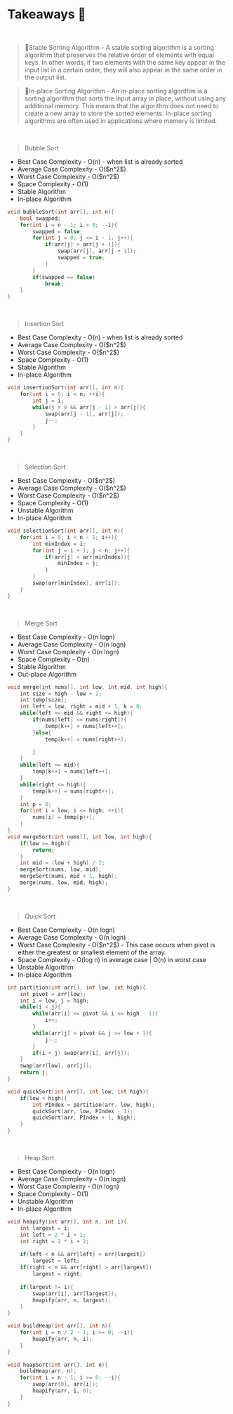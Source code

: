 # Takeaways 🚀
<br>

>📌Stable Sorting Algorithm - A stable sorting algorithm is a sorting algorithm that preserves the relative order of elements with equal keys. In other words, if two elements with the same key appear in the input list in a certain order, they will also appear in the same order in the output list.

>📌In-place Sorting Algorithm - An in-place sorting algorithm is a sorting algorithm that sorts the input array in place, without using any additional memory. This means that the algorithm does not need to create a new array to store the sorted elements. In-place sorting algorithms are often used in applications where memory is limited.
<br>

>Bubble Sort
<ul>
    <li>Best Case Complexity - O(n) - when list is already sorted</li>
    <li>Average Case Complexity - O($n^2$)</li>
    <li>Worst Case Complexity - O($n^2$)</li>
    <li>Space Complexity - O(1)</li>
    <li>Stable Algorithm</li>
    <li>In-place Algorithm</li>
</ul>

```cpp
void bubbleSort(int arr[], int n){
    bool swapped;
    for(int i = n - 1; i > 0; --i){
        swapped = false;
        for(int j = 0; j <= i - 1; j++){
            if(arr[j] > arr[j + 1]){
                swap(arr[j], arr[j + 1]);
                swapped = true;
            }
        }
        if(swapped == false)
            break;
    }
}
```
<br>

>Insertion Sort
<ul>
    <li>Best Case Complexity - O(n) - when list is already sorted</li>
    <li>Average Case Complexity - O($n^2$)</li>
    <li>Worst Case Complexity - O($n^2$)</li>
    <li>Space Complexity - O(1)</li>
    <li>Stable Algorithm</li>
    <li>In-place Algorithm</li>
</ul>

```cpp
void insertionSort(int arr[], int n){
    for(int i = 0; i < n; ++i){
        int j = i;
        while(j > 0 && arr[j - 1] > arr[j]){
            swap(arr[j - 1], arr[j]);
            j--;
        }
    }
}
```
<br>

>Selection Sort
<ul>
    <li>Best Case Complexity - O($n^2$)</li>
    <li>Average Case Complexity - O($n^2$)</li>
    <li>Worst Case Complexity - O($n^2$)</li>
    <li>Space Complexity - O(1)</li>
    <li>Unstable Algorithm</li>
    <li>In-place Algorithm</li>
</ul>

```cpp
void selectionSort(int arr[], int n){
    for(int i = 0; i < n - 1; i++){
        int minIndex = i;
        for(int j = i + 1; j < n; j++){
            if(arr[j] < arr[minIndex]){
                minIndex = j;
            }
        }
        swap(arr[minIndex], arr[i]);
    }
}
```
<br>

>Merge Sort
<ul>
    <li>Best Case Complexity - O(n logn)</li>
    <li>Average Case Complexity - O(n logn)</li>
    <li>Worst Case Complexity - O(n logn)</li>
    <li>Space Complexity - O(n)</li>
    <li>Stable Algorithm</li>
    <li>Out-place Algorithm</li>
</ul>

```cpp
void merge(int nums[], int low, int mid, int high){
    int size = high - low + 1;
    int temp[size];
    int left = low, right = mid + 1, k = 0;
    while(left <= mid && right <= high){
        if(nums[left] <= nums[right]){
            temp[k++] = nums[left++];
        }else{
            temp[k++] = nums[right++];

        }
    }
    while(left <= mid){
        temp[k++] = nums[left++];
    }
    while(right <= high){
        temp[k++] = nums[right++];
    }
    int p = 0;
    for(int i = low; i <= high; ++i){
        nums[i] = temp[p++];
    }
}
void mergeSort(int nums[], int low, int high){
    if(low >= high){
        return;
    }
    int mid = (low + high) / 2;
    mergeSort(nums, low, mid);
    mergeSort(nums, mid + 1, high);
    merge(nums, low, mid, high);
}
```
<br>

>Quick Sort
<ul>
    <li>Best Case Complexity - O(n logn)</li>
    <li>Average Case Complexity - O(n logn)</li>
    <li>Worst Case Complexity - O($n^2$) - This case occurs when pivot is either the greatest or smallest element of the array.</li>
    <li>Space Complexity - O(log n) in average case | O(n) in worst case</li>
    <li>Unstable Algorithm</li>
    <li>In-place Algorithm</li>
</ul>

```cpp
int partition(int arr[], int low, int high){
    int pivot = arr[low];
    int i = low, j = high;
    while(i < j){
        while(arr[i] <= pivot && i <= high - 1){
            i++;
        }
        while(arr[j] > pivot && j >= low + 1){
            j--;
        }
        if(i < j) swap(arr[i], arr[j]);
    }
    swap(arr[low], arr[j]);
    return j;
}

void quickSort(int arr[], int low, int high){
    if(low < high){
        int PIndex = partition(arr, low, high);
        quickSort(arr, low, PIndex - 1);
        quickSort(arr, PIndex + 1, high);
    }
}
```
<br>

>Heap Sort
<ul>
    <li>Best Case Complexity - O(n logn)</li>
    <li>Average Case Complexity - O(n logn)</li>
    <li>Worst Case Complexity - O(n logn)</li>
    <li>Space Complexity - O(1)</li>
    <li>Unstable Algorithm</li>
    <li>In-place Algorithm</li>
</ul>

```cpp
void heapify(int arr[], int n, int i){
    int largest = i;
    int left = 2 * i + 1;
    int right = 2 * i + 2;
      
    if(left < n && arr[left] > arr[largest]) 
        largest = left;
    if(right < n && arr[right] > arr[largest])
        largest = right;
    
    if(largest != i){
        swap(arr[i], arr[largest]);
        heapify(arr, n, largest);
    }
}

void buildHeap(int arr[], int n){ 
    for(int i = n / 2 - 1; i >= 0; --i){
        heapify(arr, n, i);
    }
}

void heapSort(int arr[], int n){
    buildHeap(arr, n);
    for(int i = n - 1; i >= 0; --i){
        swap(arr[0], arr[i]);
        heapify(arr, i, 0);
    }
}
```
